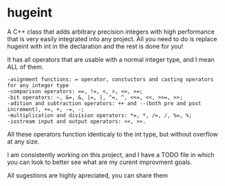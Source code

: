 # hugeint
A C++ class that adds arbitrary precision integers with high performance that is very easily integrated into any project.
All you need to do is replace hugeint with int in the declaration and the rest is done for you!

It has all operators that are usable with a normal integer type, and I mean ALL of them.

    -asignment functions: = operator, constuctors and casting operators for any integer type
    -comparison operators: ==, !=, <, >, <=, >=;
    -bit operators: ~, &=, &, |=, |, ^=, ^, <<=, <<, >>=, >>;
    -adition and subtraction operators: ++ and --(both pre and post increment), +=, +, -=, -;
    -multiplication and division operators: *=, *, /=, /, %=, %;
    -iostream input and output operators: <<, >>.

All these operators function identicaly to the int type, but without overflow at any size.

I am consistently working on this project, and I have a TODO file in which you can look to better see what are my curent improvment goals.

All sugestions are highly apreciated, you can share them 